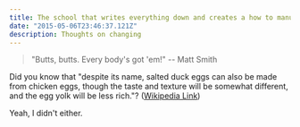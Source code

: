 ```yaml
---
title: The school that writes everything down and creates a how to manusal for life and it is great whoa this is long!
date: "2015-05-06T23:46:37.121Z"
description: Thoughts on changing
---
```


> "Butts, butts. Every body's got 'em!"
> -- Matt Smith

Did you know that "despite its name, salted duck eggs can also be made from
chicken eggs, though the taste and texture will be somewhat different, and the
egg yolk will be less rich."?
([Wikipedia Link](https://en.wikipedia.org/wiki/Salted_duck_egg))

Yeah, I didn't either.
